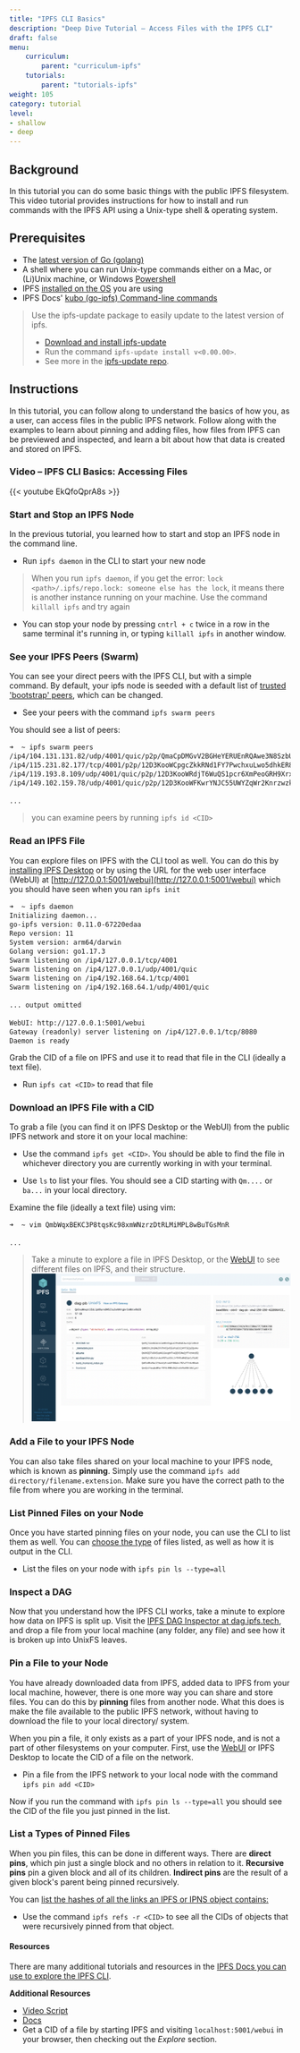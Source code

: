 ```yaml
---
title: "IPFS CLI Basics"
description: "Deep Dive Tutorial – Access Files with the IPFS CLI"
draft: false
menu:
    curriculum:
        parent: "curriculum-ipfs"
    tutorials:
        parent: "tutorials-ipfs"
weight: 105
category: tutorial
level:
- shallow
- deep
---
```


## Background
In this tutorial you can do some basic things with the public IPFS filesystem. This video tutorial provides instructions for how to install and run commands with the IPFS API using a Unix-type shell & operating system.

## Prerequisites
* The [latest version of Go (golang)](https://go.dev/doc/install)
* A shell where you can run Unix-type commands either on a Mac, or (Li)Unix machine, or Windows [Powershell](https://docs.microsoft.com/en-us/powershell/scripting/install/installing-powershell-on-windows?view=powershell-7.2)
* IPFS [installed on the OS](https://docs.ipfs.tech/install/ipfs-desktop/#install-instructions) you are using
* IPFS Docs' [kubo (go-ipfs) Command-line commands](https://docs.ipfs.tech/reference/kubo/cli/#ipfs)

> Use the ipfs-update package to easily update to the latest version of ipfs.
> * [Download and install ipfs-update](https://dist.ipfs.tech/#ipfs-update)
> * Run the command `ipfs-update install v<0.00.00>`.
> * See more in the [ipfs-update repo](https://github.com/ipfs/ipfs-update).

## Instructions

In this tutorial, you can follow along to understand the basics of how you, as a user, can access files in the public IPFS network. Follow along with the examples to learn about pinning and adding files, how files from IPFS can be previewed and inspected, and learn a bit about how that data is created and stored on IPFS.

### Video – IPFS CLI Basics: Accessing Files

{{< youtube EkQfoQprA8s >}}

### Start and Stop an IPFS Node
In the previous tutorial, you learned how to start and stop an IPFS node in the command line.

* Run `ipfs daemon` in the CLI to start your new node

>  When you run `ipfs daemon`, if you get the error: `lock <path>/.ipfs/repo.lock: someone else has the lock`, it means there is another instance running on your machine. Use the command `killall ipfs` and try again



* You can stop your node by pressing `cntrl + c` twice in a row in the same terminal it's running in, or typing `killall ipfs` in another window.

### See your IPFS Peers (Swarm)

You can see your direct peers with the IPFS CLI, but with a simple command. By default, your ipfs node is seeded with a default list of [trusted 'bootstrap' peers](https://docs.ipfs.tech/how-to/modify-bootstrap-list/), which can be changed.

* See your peers with the command `ipfs swarm peers`

You should see a list of peers:

```
➜  ~ ipfs swarm peers
/ip4/104.131.131.82/udp/4001/quic/p2p/QmaCpDMGvV2BGHeYERUEnRQAwe3N8SzbUtfsmvsqQLuvuJ
/ip4/115.231.82.177/tcp/4001/p2p/12D3KooWCpgcZkkRNd1FY7PwchxuLwo5dhkER8EVhzTjBgir49Gz
/ip4/119.193.8.109/udp/4001/quic/p2p/12D3KooWRdjT6WuQS1pcr6XmPeoGRH9XrxxayTV1bXFkv1WQnbd3
/ip4/149.102.159.78/udp/4001/quic/p2p/12D3KooWFKwrYNJC55UWYZqWr2Knrzwzky25LVn3BuUyaiaHwU3n

...
```

> you can examine peers by running `ipfs id <CID>`

### Read an IPFS File
You can explore files on IPFS with the CLI tool as well. You can do this by [installing IPFS Desktop](https://docs.ipfs.tech/install/ipfs-desktop/) or by using the URL for the web user interface (WebUI) at [http://127.0.0.1:5001/webui](http://127.0.0.1:5001/webui) which you should have seen when you ran `ipfs init`

```
➜  ~ ipfs daemon
Initializing daemon...
go-ipfs version: 0.11.0-67220edaa
Repo version: 11
System version: arm64/darwin
Golang version: go1.17.3
Swarm listening on /ip4/127.0.0.1/tcp/4001
Swarm listening on /ip4/127.0.0.1/udp/4001/quic
Swarm listening on /ip4/192.168.64.1/tcp/4001
Swarm listening on /ip4/192.168.64.1/udp/4001/quic

... output omitted

WebUI: http://127.0.0.1:5001/webui
Gateway (readonly) server listening on /ip4/127.0.0.1/tcp/8080
Daemon is ready
```

Grab the CID of a file on IPFS and use it to read that file in the CLI (ideally a text file).

* Run `ipfs cat <CID>` to read that file

### Download an IPFS File with a CID
To grab a file (you can find it on IPFS Desktop or the WebUI) from the public IPFS network and store it on your local machine:

* Use the command `ipfs get <CID>`. You should be able to find the file in whichever directory you are currently working in with your terminal.

* Use `ls` to list your files. You should see a CID starting with `Qm....` or `ba...` in your local directory.

Examine the file (ideally a text file) using vim:

```
➜  ~ vim QmbWqxBEKC3P8tqsKc98xmWNzrzDtRLMiMPL8wBuTGsMnR

...

```

> Take a minute to explore a file in IPFS Desktop, or the [WebUI](http://127.0.0.1:5001/webui) to see different files on IPFS, and their structure. ![Webui](ipfs-webui.png)

### Add a File to your IPFS Node
You can also take files shared on your local machine to your IPFS node, which is known as **pinning**. Simply use the command `ipfs add directory/filename.extension`. Make sure you have the correct path to the file from where you are working in the terminal.

### List Pinned Files on your Node
Once you have started pinning files on your node, you can use the CLI to list them as well. You can [choose the type](https://docs.ipfs.tech/reference/kubo/cli/#ipfs-pin-ls) of files listed, as well as how it is output in the CLI.

* List the files on your node with `ipfs pin ls --type=all`

### Inspect a DAG
Now that you understand how the IPFS CLI works, take a minute to explore how data on IPFS is split up. Visit the [IPFS DAG Inspector at dag.ipfs.tech](https://dag.ipfs.tech/), and drop a file from your local machine (any folder, any file) and see how it is broken up into UnixFS leaves.

### Pin a File to your Node
You have already downloaded data from IPFS, added data to IPFS from your local machine, however, there is one more way you can share and store files. You can do this by **pinning** files from another node. What this does is make the file available to the public IPFS network, without having to download the file to your local directory/ system.

When you pin a file, it only exists as a part of your IPFS node, and is not a part of other filesystems on your computer. First, use the [WebUI](http://127.0.0.1:5001/webui) or IPFS Desktop to locate the CID of a file on the network.

* Pin a file from the IPFS network to your local node with the command `ipfs pin add <CID>`

Now if you run the command with `ipfs pin ls --type=all` you should see the CID of the file you just pinned in the list.

### List a Types of Pinned Files
When you pin files, this can be done in different ways. There are **direct pins**, which pin just a single block and no others in relation to it. **Recursive pins** pin a given block and all of its children. **Indirect pins** are the result of a given block's parent being pinned recursively.

You can [list the hashes of all the links an IPFS or IPNS object contains:](https://docs.ipfs.tech/reference/kubo/cli/#ipfs-refs)

* Use the command `ipfs refs -r <CID>` to see all the CIDs of objects that were recursively pinned from that object.

#### Resources
There are many additional tutorials and resources in the [IPFS Docs you can use to explore the IPFS CLI](https://docs.ipfs.tech/how-to/).

**Additional Resources**
* [Video Script](https://www.notion.so/protocollabs/Script-IPFS-Basics-Working-with-Files-in-IPFS-4102dc71f5dc4bf49b274bdfcee4c162)
* [Docs](https://docs.ipfs.io/how-to/command-line-quick-start/#take-your-node-online)
* Get a CID of a file by starting IPFS and visiting `localhost:5001/webui` in your browser, then checking out the _Explore_ section.
